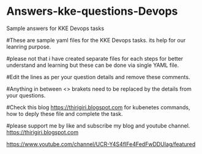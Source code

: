 # Answers-kke-questions-Devops
Sample answers for KKE Devops tasks

#These are sample yaml files for the KKE Devops tasks. its help for our leanring purpose.

#please not that i  have created separate files for each steps for better understand and learning but these can be done via single YAML file.

#Edit the lines as per your question details and remove these comments.

#Anything in between <> brakets need to be replaced by the details from your questions.

#Check this blog https://thirigiri.blogspot.com for kubenetes commands, how to deply these file and complete the task.

#please support me by like and subscribe my blog and youtube channel.
https://thirigiri.blogspot.com 

https://www.youtube.com/channel/UCR-Y4S4fIFe4FedFwDDUIag/featured




